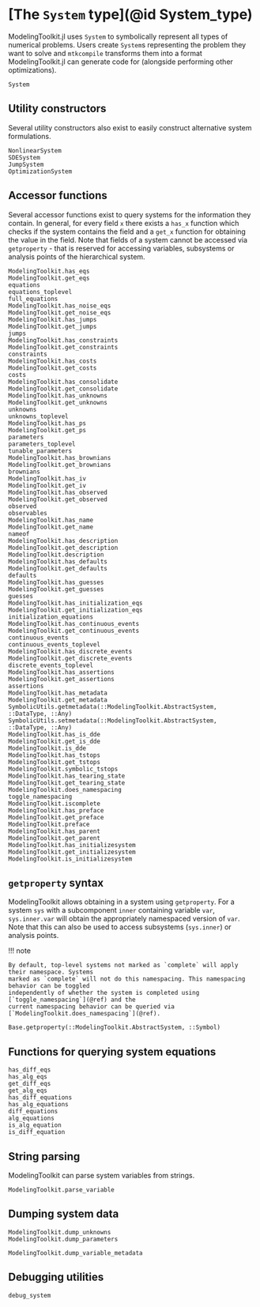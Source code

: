 # [The `System` type](@id System_type)

ModelingToolkit.jl uses `System` to symbolically represent all types of numerical problems.
Users create `System`s representing the problem they want to solve and `mtkcompile` transforms
them into a format ModelingToolkit.jl can generate code for (alongside performing other
optimizations).

```@docs
System
```

## Utility constructors

Several utility constructors also exist to easily construct alternative system formulations.

```@docs
NonlinearSystem
SDESystem
JumpSystem
OptimizationSystem
```

## Accessor functions

Several accessor functions exist to query systems for the information they contain. In general,
for every field `x` there exists a `has_x` function which checks if the system contains the
field and a `get_x` function for obtaining the value in the field. Note that fields of a system
cannot be accessed via `getproperty` - that is reserved for accessing variables, subsystems
or analysis points of the hierarchical system.

```@docs
ModelingToolkit.has_eqs
ModelingToolkit.get_eqs
equations
equations_toplevel
full_equations
ModelingToolkit.has_noise_eqs
ModelingToolkit.get_noise_eqs
ModelingToolkit.has_jumps
ModelingToolkit.get_jumps
jumps
ModelingToolkit.has_constraints
ModelingToolkit.get_constraints
constraints
ModelingToolkit.has_costs
ModelingToolkit.get_costs
costs
ModelingToolkit.has_consolidate
ModelingToolkit.get_consolidate
ModelingToolkit.has_unknowns
ModelingToolkit.get_unknowns
unknowns
unknowns_toplevel
ModelingToolkit.has_ps
ModelingToolkit.get_ps
parameters
parameters_toplevel
tunable_parameters
ModelingToolkit.has_brownians
ModelingToolkit.get_brownians
brownians
ModelingToolkit.has_iv
ModelingToolkit.get_iv
ModelingToolkit.has_observed
ModelingToolkit.get_observed
observed
observables
ModelingToolkit.has_name
ModelingToolkit.get_name
nameof
ModelingToolkit.has_description
ModelingToolkit.get_description
ModelingToolkit.description
ModelingToolkit.has_defaults
ModelingToolkit.get_defaults
defaults
ModelingToolkit.has_guesses
ModelingToolkit.get_guesses
guesses
ModelingToolkit.has_initialization_eqs
ModelingToolkit.get_initialization_eqs
initialization_equations
ModelingToolkit.has_continuous_events
ModelingToolkit.get_continuous_events
continuous_events
continuous_events_toplevel
ModelingToolkit.has_discrete_events
ModelingToolkit.get_discrete_events
discrete_events_toplevel
ModelingToolkit.has_assertions
ModelingToolkit.get_assertions
assertions
ModelingToolkit.has_metadata
ModelingToolkit.get_metadata
SymbolicUtils.getmetadata(::ModelingToolkit.AbstractSystem, ::DataType, ::Any)
SymbolicUtils.setmetadata(::ModelingToolkit.AbstractSystem, ::DataType, ::Any)
ModelingToolkit.has_is_dde
ModelingToolkit.get_is_dde
ModelingToolkit.is_dde
ModelingToolkit.has_tstops
ModelingToolkit.get_tstops
ModelingToolkit.symbolic_tstops
ModelingToolkit.has_tearing_state
ModelingToolkit.get_tearing_state
ModelingToolkit.does_namespacing
toggle_namespacing
ModelingToolkit.iscomplete
ModelingToolkit.has_preface
ModelingToolkit.get_preface
ModelingToolkit.preface
ModelingToolkit.has_parent
ModelingToolkit.get_parent
ModelingToolkit.has_initializesystem
ModelingToolkit.get_initializesystem
ModelingToolkit.is_initializesystem
```

## `getproperty` syntax

ModelingToolkit allows obtaining in a system using `getproperty`. For a system `sys` with a
subcomponent `inner` containing variable `var`, `sys.inner.var` will obtain the appropriately
namespaced version of `var`. Note that this can also be used to access subsystems (`sys.inner`)
or analysis points.

!!! note
    
    By default, top-level systems not marked as `complete` will apply their namespace. Systems
    marked as `complete` will not do this namespacing. This namespacing behavior can be toggled
    independently of whether the system is completed using [`toggle_namespacing`](@ref) and the
    current namespacing behavior can be queried via [`ModelingToolkit.does_namespacing`](@ref).

```@docs
Base.getproperty(::ModelingToolkit.AbstractSystem, ::Symbol)
```

## Functions for querying system equations

```@docs
has_diff_eqs
has_alg_eqs
get_diff_eqs
get_alg_eqs
has_diff_equations
has_alg_equations
diff_equations
alg_equations
is_alg_equation
is_diff_equation
```

## String parsing

ModelingToolkit can parse system variables from strings.

```@docs
ModelingToolkit.parse_variable
```

## Dumping system data

```@docs
ModelingToolkit.dump_unknowns
ModelingToolkit.dump_parameters
```

```@docs; canonical = false
ModelingToolkit.dump_variable_metadata
```

## Debugging utilities

```@docs
debug_system
```
